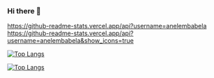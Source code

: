 ### Hi there 👋

<!--
**AneleMbabela/AneleMbabela** is a ✨ _special_ ✨ repository because its `README.md` (this file) appears on your GitHub profile.

Here are some ideas to get you started:

- 🔭 I’m currently working on ...
- 🌱 I’m currently learning ...
- 👯 I’m looking to collaborate on ...
- 🤔 I’m looking for help with ...
- 💬 Ask me about ...
- 📫 How to reach me: ...
- 😄 Pronouns: ...
- ⚡ Fun fact: ...
-->
https://github-readme-stats.vercel.app/api?username=anelembabela
https://github-readme-stats.vercel.app/api?username=anelembabela&show_icons=true

[![Top Langs](https://github-readme-stats.vercel.app/api/top-langs/?username=anelembabela)](https://github.com/anuraghazra/github-readme-stats)

[![Top Langs](https://github-readme-stats.vercel.app/api/top-langs/?username=anelembabela&exclude_repo=github-readme-stats,anuraghazra.github.io)](https://github.com/anuraghazra/github-readme-stats)
